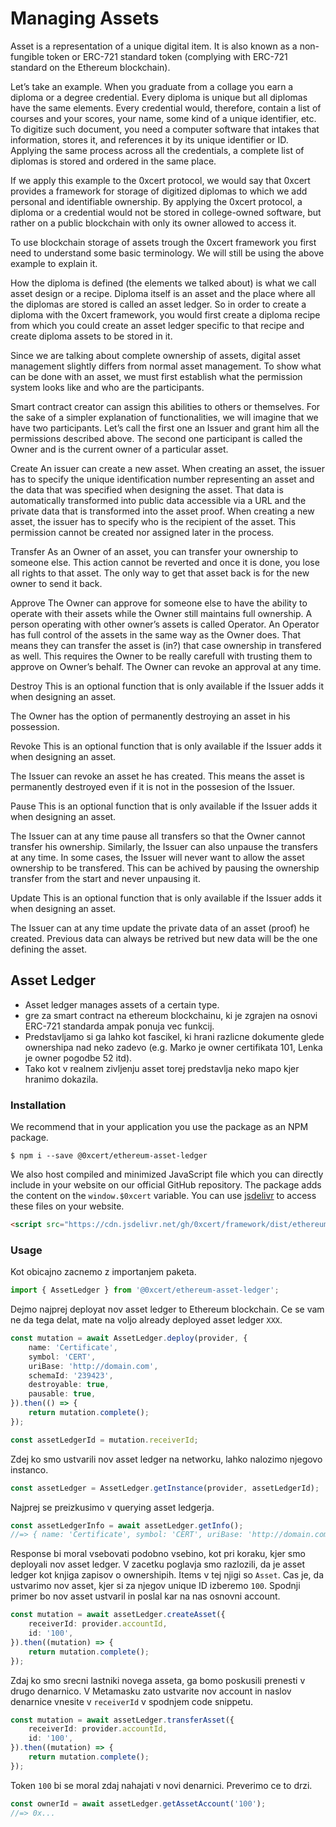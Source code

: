 # Managing Assets

Asset is a representation of a unique digital item. It is also known as a non-fungible token or ERC-721 standard token (complying with ERC-721 standard on the Ethereum blockchain).

Let’s take an example. When you graduate from a collage you earn a diploma or a degree credential. Every diploma is unique but all diplomas have the same elements. Every credential would, therefore, contain a list of courses and your scores, your name, some kind of a unique identifier, etc. To digitize such document, you need a computer software that intakes that information, stores it, and references it by its unique identifier or ID. Applying the same process across all the credentials, a complete list of diplomas is stored and ordered in the same place.

If we apply this example to the 0xcert protocol, we would say that 0xcert provides a framework for storage of digitized diplomas to which we add personal and identifiable ownership. By applying the 0xcert protocol, a diploma or a credential would not be stored in college-owned software, but rather on a public blockchain with only its owner allowed to access it.

To use blockchain storage of assets trough the 0xcert framework you first need to understand some basic terminology. We will still be using the above example to explain it.

How the diploma is defined (the elements we talked about) is what we call asset design or a recipe. Diploma itself is an asset and the place where all the diplomas are stored is called an asset ledger. So in order to create a diploma with the 0xcert framework, you would first create a diploma recipe from which you could create an asset ledger specific to that recipe and create diploma assets to be stored in it.

Since we are talking about complete ownership of assets, digital asset management slightly differs from normal asset management. To show what can be done with an asset, we must first establish what the permission system looks like and who are the participants. 

Smart contract creator can assign this abilities to others or themselves. For the sake of a simpler explanation of functionalities, we will imagine that we have two participants. Let’s call the first one an Issuer and grant him all the permissions described above. The second one participant is called the Owner and is the current owner of a particular asset.

Create
An issuer can create a new asset. When creating an asset, the issuer has to specify the unique identification number representing an asset and the data that was specified when designing the asset. That data is automatically transformed into public data accessible via a URL and the private data that is transformed into the asset proof. When creating a new asset, the issuer has to specify who is the recipient of the asset. This permission cannot be created nor assigned later in the process.

Transfer
As an Owner of an asset, you can transfer your ownership to someone else. This action cannot be reverted and once it is done, you lose all rights to that asset. The only way to get that asset back is for the new owner to send it back.

Approve
The Owner can approve for someone else to have the ability to operate with their assets while the Owner still maintains full ownership. A person operating with other owner’s assets is called Operator. An Operator has full control of the assets in the same way as the Owner does. That means they can transfer the asset is (in?) that case ownership in transfered as well. This requires the Owner to be really carefull with trusting them to approve on Owner’s behalf. The Owner can revoke an approval at any time.

Destroy
This is an optional function that is only available if the Issuer adds it when designing an asset.

The Owner has the option of permanently destroying an asset in his possession.

Revoke
This is an optional function that is only available if the Issuer adds it when designing an asset.

The Issuer can revoke an asset he has created. This means the asset is permanently destroyed even if it is not in the possesion of the Issuer.

Pause
This is an optional function that is only available if the Issuer adds it when designing an asset.

The Issuer can at any time pause all transfers so that the Owner cannot transfer his ownership. Similarly, the Issuer can also unpause the transfers at any time. In some cases, the Issuer will never want to allow the asset ownership to be transfered. This can be achived by pausing the ownership transfer from the start and never unpausing it.

Update
This is an optional function that is only available if the Issuer adds it when designing an asset.

The Issuer can at any time update the private data of an asset (proof) he created. Previous data can always be retrived but new data will be the one defining the asset.

## Asset Ledger

- Asset ledger manages assets of a certain type.
- gre za smart contract na ethereum blockchainu, ki je zgrajen na osnovi ERC-721 standarda ampak ponuja vec funkcij. 
- Predstavljamo si ga lahko kot fascikel, ki hrani razlicne dokumente glede ownershipa nad neko zadevo (e.g. Marko je owner certifikata 101, Lenka je owner pogodbe 52 itd).
- Tako kot v realnem zivljenju asset torej predstavlja neko mapo kjer hranimo dokazila.

### Installation

We recommend that in your application you use the package as an NPM package.

```shell
$ npm i --save @0xcert/ethereum-asset-ledger
```

We also host compiled and minimized JavaScript file which you can directly include in your website on our official GitHub repository. The package adds the content on the `window.$0xcert` variable. You can use [jsdelivr](https://www.jsdelivr.com) to access these files on your website.

```html
<script src="https://cdn.jsdelivr.net/gh/0xcert/framework/dist/ethereum-asset-ledger.min.js" />
```

### Usage

Kot obicajno zacnemo z importanjem paketa.

```ts
import { AssetLedger } from '@0xcert/ethereum-asset-ledger';
```

Dejmo najprej deployat nov asset ledger to Ethereum blockchain. Ce se vam ne da tega delat, mate na voljo already deployed asset ledger `XXX`.

```ts
const mutation = await AssetLedger.deploy(provider, {
    name: 'Certificate',
    symbol: 'CERT',
    uriBase: 'http://domain.com',
    schemaId: '239423',
    destroyable: true,
    pausable: true,
}).then(() => {
    return mutation.complete();
});

const assetLedgerId = mutation.receiverId;
```

Zdej ko smo ustvarili nov asset ledger na networku, lahko nalozimo njegovo instanco.

```ts
const assetLedger = AssetLedger.getInstance(provider, assetLedgerId);
```

Najprej se preizkusimo v querying asset ledgerja.

```ts
const assetLedgerInfo = await assetLedger.getInfo();
//=> { name: 'Certificate', symbol: 'CERT', uriBase: 'http://domain.com', schemaId: '239423' }
```

Response bi moral vsebovati podobno vsebino, kot pri koraku, kjer smo deployali nov asset ledger. V zacetku poglavja smo razlozili, da je asset ledger kot knjiga zapisov o ownershipih. Items v tej njigi so `Asset`. Cas je, da ustvarimo nov asset, kjer si za njegov unique ID izberemo `100`. Spodnji primer bo nov asset ustvaril in poslal kar na nas osnovni account.

```ts
const mutation = await assetLedger.createAsset({
    receiverId: provider.accountId,
    id: '100',
}).then((mutation) => {
    return mutation.complete();
});
```

Zdaj ko smo srecni lastniki novega asseta, ga bomo poskusili prenesti v drugo denarnico. V Metamasku zato ustvarite nov account in naslov denarnice vnesite v `receiverId` v spodnjem code snippetu.

```ts
const mutation = await assetLedger.transferAsset({
    receiverId: provider.accountId,
    id: '100',
}).then((mutation) => {
    return mutation.complete();
});
```

Token `100` bi se moral zdaj nahajati v novi denarnici. Preverimo ce to drzi.

```ts
const ownerId = await assetLedger.getAssetAccount('100');
//=> 0x...
```
